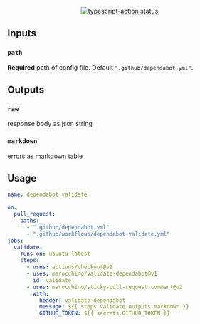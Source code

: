 <p align="center">
  <a href="https://github.com/marocchino/validate-dependabot/actions"><img alt="typescript-action status" src="https://github.com/marocchino/validate-dependabot/workflows/build-test/badge.svg"></a>
</p>

## Inputs

### `path`

**Required** path of config file. Default `".github/dependabot.yml"`.

## Outputs

### `raw`

response body as json string

### `markdown`

errors as markdown table

## Usage

```yaml
name: dependabot validate

on:
  pull_request:
    paths:
      - ".github/dependabot.yml"
      - ".github/workflows/dependabot-validate.yml"
jobs:
  validate:
    runs-on: ubuntu-latest
    steps:
      - uses: actions/checkout@v2
      - uses: marocchino/validate-dependabot@v1
        id: validate
      - uses: marocchino/sticky-pull-request-comment@v2
        with:
          header: validate-dependabot
          message: ${{ steps.validate.outputs.markdown }}
          GITHUB_TOKEN: ${{ secrets.GITHUB_TOKEN }}
```
